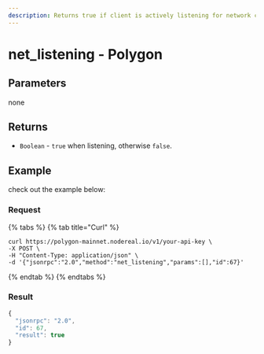```yaml
---
description: Returns true if client is actively listening for network connections.
---
```


# net\_listening - Polygon

## Parameters

none

## Returns

* `Boolean` - `true` when listening, otherwise `false`.

## Example

check out the example below:

### Request

{% tabs %}
{% tab title="Curl" %}
```
curl https://polygon-mainnet.nodereal.io/v1/your-api-key \
-X POST \
-H "Content-Type: application/json" \
-d '{"jsonrpc":"2.0","method":"net_listening","params":[],"id":67}'
```
{% endtab %}
{% endtabs %}

### Result

```javascript
{
  "jsonrpc": "2.0",
  "id": 67,
  "result": true
}
```

